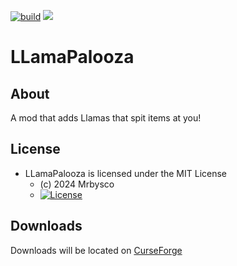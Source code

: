 [![build](https://github.com/Mrbysco/LlamaPalooza/actions/workflows/build.yml/badge.svg)](https://github.com/Mrbysco/LlamaPalooza/actions/workflows/build.yml) 
[![](http://cf.way2muchnoise.eu/versions/970051.svg)](https://www.curseforge.com/minecraft/mc-mods/llamapalooza)

# LLamaPalooza #

## About ##
A mod that adds Llamas that spit items at you!

## License ##
* LLamaPalooza is licensed under the MIT License
  - (c) 2024 Mrbysco
  - [![License](https://img.shields.io/badge/License-MIT-red.svg?style=flat)](http://opensource.org/licenses/MIT)

## Downloads ##
Downloads will be located on [CurseForge](https://www.curseforge.com/minecraft/mc-mods/llamapalooza)
